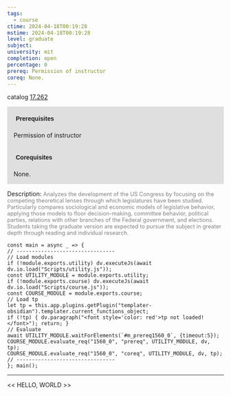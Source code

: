 ```yaml
---
tags:
  - course
ctime: 2024-04-18T00:19:28
mstime: 2024-04-18T00:19:28
level: graduate
subject: 
university: mit
completion: open
percentage: 0
prereq: Permission of instructor
coreq: None.
---
```


catalog [17.262](http://student.mit.edu/catalog/m17a.html#17.262)

<span style="display: block; padding: 15px; background-color: rgb(100, 100, 100, 0.2);"><font id="m_prereq1560_0" style="display: block; font-family: Arial, sans-serif; font-weight: bold; padding: 5px">Prerequisites</font><br><span id="prereq1560_0">Permission of instructor</span></span>
<span style="display: block; padding: 15px; background-color: rgb(100, 100, 100, 0.2);"><font id="m_coreq1560_0" style="display: block; font-family: Arial, sans-serif; font-weight: bold; padding: 5px">Corequisites</font><br><span id="coreq1560_0">None.</span></span>

<font style="">Description:</font>
<font style="color: grey; font-size: 0.8rem;">Analyzes the development of the US Congress by focusing on the competing theoretical lenses through which legislatures have been studied. Particularly compares sociological and economic models of legislative behavior, applying those models to floor decision-making, committee behavior, political parties, relations with other branches of the Federal government, and elections. Students taking the graduate version are expected to pursue the subject in greater depth through reading and individual research.</font>

```dataviewjs
const main = async _ => {
// --------------------------------
// Load modules
if (!module.exports.utility) dv.executeJs(await dv.io.load("Scripts/utility.js"));
const UTILITY_MODULE = module.exports.utility;
if (!module.exports.course) dv.executeJs(await dv.io.load("Scripts/course.js"));
const COURSE_MODULE = module.exports.course;
// Load tp
let tp = this.app.plugins.getPlugin("templater-obsidian").templater.current_functions_object;
if (!tp) { dv.paragraph("<font style='color: red'>tp not loaded!</font>"); return; }
// Evaluate
await UTILITY_MODULE.waitForElements(`#m_prereq1560_0`, {timeout:5});
COURSE_MODULE.evaluate_req("1560_0", "prereq", UTILITY_MODULE, dv, tp);
COURSE_MODULE.evaluate_req("1560_0", "coreq", UTILITY_MODULE, dv, tp);
// --------------------------------
}; main();
```

---

<< HELLO, WORLD >>

